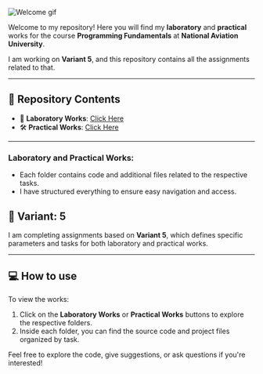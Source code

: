 ![Welcome gif](https://media.giphy.com/media/WUlplcMpOCEmTGBtBW/giphy.gif)

Welcome to my repository! Here you will find my **laboratory** and **practical** works for the course **Programming Fundamentals** at **National Aviation University**.

I am working on **Variant 5**, and this repository contains all the assignments related to that.

---

## 📂 Repository Contents

- 🔬 **Laboratory Works**: [Click Here](./labs)  
- 🛠 **Practical Works**: [Click Here](./practicals)

---

### Laboratory and Practical Works:
- Each folder contains code and additional files related to the respective tasks.
- I have structured everything to ensure easy navigation and access.

## 📝 Variant: 5
I am completing assignments based on **Variant 5**, which defines specific parameters and tasks for both laboratory and practical works.

---

## 💻 How to use
To view the works:
1. Click on the **Laboratory Works** or **Practical Works** buttons to explore the respective folders.
2. Inside each folder, you can find the source code and project files organized by task.

Feel free to explore the code, give suggestions, or ask questions if you're interested!
